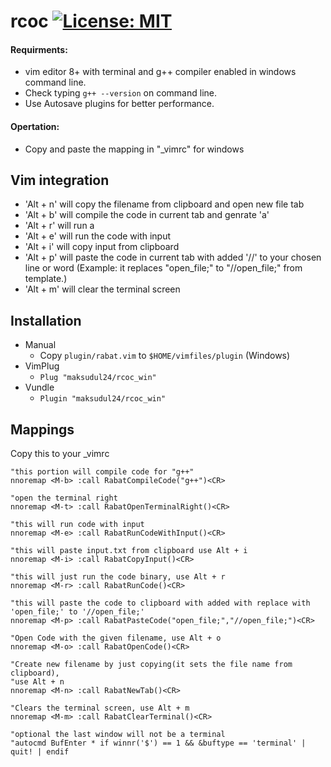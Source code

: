 rcoc
[![License: MIT](https://img.shields.io/badge/License-MIT-green.svg)](https://github.com/maksudul24/rcoc_win/blob/main/LICENSE)
==========
#### Requirments:
- vim editor 8+ with terminal and g++ compiler enabled in windows command line.
- Check typing ```g++ --version``` on command line.
- Use Autosave plugins for better performance.

#### Opertation:
- Copy and paste the mapping in "_vimrc" for windows


Vim integration
---------------

- 'Alt + n' will copy the filename from clipboard and open new file tab
- 'Alt + b' will compile the code in current tab and genrate 'a'
- 'Alt + r' will run a
- 'Alt + e' will run the code with input
- 'Alt + i' will copy input from clipboard
- 'Alt + p' will paste the code in current tab with added '//' to your chosen line or word (Example: it replaces "open_file;" to "//open_file;" from template.)
- 'Alt + m' will clear the terminal screen
  
Installation
------------
* Manual
  * Copy `plugin/rabat.vim` to `$HOME/vimfiles/plugin` (Windows)
* VimPlug
  * `Plug "maksudul24/rcoc_win"`
* Vundle
  * `Plugin "maksudul24/rcoc_win"`


Mappings
---------
Copy this to your _vimrc
```vim
"this portion will compile code for "g++"
nnoremap <M-b> :call RabatCompileCode("g++")<CR>

"open the terminal right
nnoremap <M-t> :call RabatOpenTerminalRight()<CR>

"this will run code with input
nnoremap <M-e> :call RabatRunCodeWithInput()<CR>

"this will paste input.txt from clipboard use Alt + i
nnoremap <M-i> :call RabatCopyInput()<CR>

"this will just run the code binary, use Alt + r
nnoremap <M-r> :call RabatRunCode()<CR>

"this will paste the code to clipboard with added with replace with 'open_file;' to '//open_file;' 
nnoremap <M-p> :call RabatPasteCode("open_file;","//open_file;")<CR>

"Open Code with the given filename, use Alt + o
nnoremap <M-o> :call RabatOpenCode()<CR>

"Create new filename by just copying(it sets the file name from clipboard),
"use Alt + n
nnoremap <M-n> :call RabatNewTab()<CR>

"Clears the terminal screen, use Alt + m
nnoremap <M-m> :call RabatClearTerminal()<CR>

"optional the last window will not be a terminal
"autocmd BufEnter * if winnr('$') == 1 && &buftype == 'terminal' | quit! | endif
```
